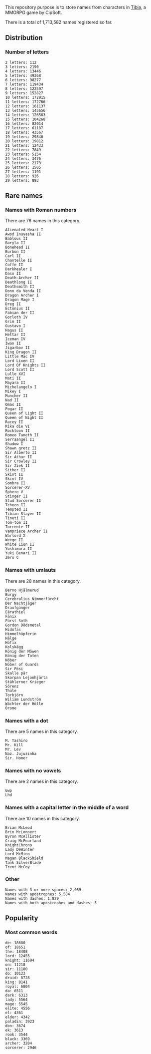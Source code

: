 This repository purpose is to store names from characters in [Tibia](https://www.tibia.com/), a MMORPG game by CipSoft.

There is a total of 1,713,582 names registered so far.

## Distribution

### Number of letters
```
2 letters: 112
3 letters: 2190
4 letters: 13446
5 letters: 49368
6 letters: 98277
7 letters: 119434
8 letters: 122597
9 letters: 152827
10 letters: 172915
11 letters: 172766
12 letters: 161137
13 letters: 145656
14 letters: 126563
15 letters: 104268
16 letters: 82014
17 letters: 61187
18 letters: 43567
19 letters: 29846
20 letters: 19812
21 letters: 12433
22 letters: 7849
23 letters: 5154
24 letters: 3476
25 letters: 2173
26 letters: 1505
27 letters: 1191
28 letters: 926
29 letters: 893
```

## Rare names

### Names with Roman numbers
There are 76 names in this category.
```
Alienated Heart I
Awod Inuyasha II
Bablous II
Baryla II
Bonehead II
Burbon II
Carl II
Chantelle II
Coffe II
Darkhealer I
Daso II
Death-Archer II
Deathlong II
Deathsmith II
Dono da Venda II
Dragon Archer I
Dragon Mage I
Dreg II
Ectonius II
Fabian der II
Gorloth IV
Grim II
Gustavo I
Hagus II
Hettar II
Iceman IV
Iwan II
Jigarbov II
King Dragon II
Little Mac IV
Lord Lixen II
Lord Of Knights II
Lord Scott II
Lulle XVI
Mati II
Mayara II
Michelangelo I
Mikey I
Muncher II
Nad II
Omas II
Pogar II
Queen of Light II
Queen of Night II
Racey II
Rika die VI
Rocktoon II
Romeo Taneth II
Serraangel II
Shadow I
Shawn gretz II
Sir Alberto II
Sir Athur II
Sir Crowley II
Sir Ziek II
Sither II
Skint II
Skint IV
Sombra II
Sorcerer-XV
Sphere V
Stinger II
Stud Sorcerer II
Tcheco II
Tempted II
Tibian Slayer II
Tineti II
Tom-tom II
Torrente II
Vampriece Archer II
Warlord X
Weege II
White Lion II
Yoshimura II
Yuki Benari II
Zero C
```

### Names with umlauts
There are 28 names in this category.
```
Berno Hjälmerud
Bürgy
Cerebralius Nimmerfürcht
Der Nachtjäger
Draufgänger
Eärathiel
Fänix
Fürst Soth
Gordon Dödsmetal
Hidofäs
Himmelhüpferin
Hälge
Höfix
Kolskägg
König der Möwen
König der Toten
Nöber
Nöber of Guards
Sir Pösi
Skalle pär
Skorpan Lejonhjärta
Stählerner Krieger
Sörenz
Thüle
Torbjörn
Wiliam Lundström
Wächter der Hölle
Örome
```

### Names with a dot
There are 5 names in this category.
```
M. Tashiro
Mr. Kill
Mr. Lev
Naz. Jujuzinha
Sir. Homer
```

### Names with no vowels
There are 2 names in this category.
```
Gwp
Lhd
```

### Names with a capital letter in the middle of a word
There are 10 names in this category.
```
Brian McLeod
Brin McLonnert
Byron McAllister
Craig McFearland
KnightChrono
Lady DeWinter
Lord McMinn
Magan BlackShield
Tank SilverBlade
Trent McCoy
```

### Other
```
Names with 3 or more spaces: 2,059
Names with apostrophes: 5,584
Names with dashes: 1,829
Names with both apostrophes and dashes: 5
```

## Popularity

### Most common words
```
de: 18680
of: 18651
the: 18408
lord: 12455
knight: 11694
on: 11218
sir: 11180
do: 10123
druid: 8728
king: 8141
royal: 6804
da: 6511
dark: 6313
lady: 5564
mage: 5545
elite: 4556
el: 4361
elder: 4342
paladin: 3923
don: 3674
ek: 3613
rook: 3544
black: 3369
archer: 3204
sorcerer: 2946
```
